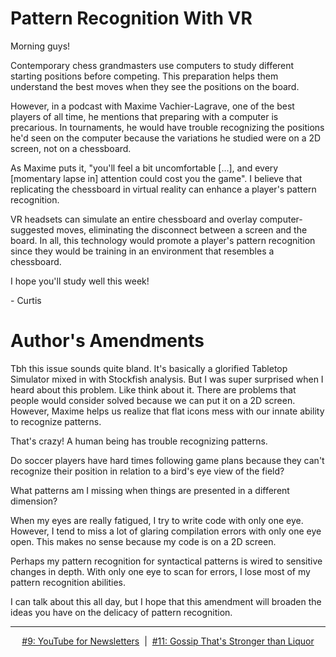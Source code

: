 # Pattern Recognition With VR

Morning guys!

Contemporary chess grandmasters use computers to study different starting positions before competing. This preparation helps them understand the best moves when they see the positions on the board.

However, in a podcast with Maxime Vachier-Lagrave, one of the best players of all time, he mentions that preparing with a computer is precarious. In tournaments, he would have trouble recognizing the positions he'd seen on the computer because the variations he studied were on a 2D screen, not on a chessboard.

As Maxime puts it, "you'll feel a bit uncomfortable [...], and every [momentary lapse in] attention could cost you the game". I believe that replicating the chessboard in virtual reality can enhance a player's pattern recognition.

VR headsets can simulate an entire chessboard and overlay computer-suggested moves, eliminating the disconnect between a screen and the board. In all, this technology would promote a player's pattern recognition since they would be training in an environment that resembles a chessboard.

I hope you'll study well this week!

\- Curtis

# Author's Amendments
Tbh this issue sounds quite bland. It's basically a glorified Tabletop Simulator mixed in with Stockfish analysis.
But I was super surprised when I heard about this problem. Like think about it. There are problems that people would consider solved because we can put it on a 2D screen. However, Maxime helps us realize that flat icons mess with our innate ability to recognize patterns.

That's crazy! A human being has trouble recognizing patterns.

Do soccer players have hard times following game plans because they can't recognize their position in relation to a bird's eye view of the field?

What patterns am I missing when things are presented in a different dimension?

When my eyes are really fatigued, I try to write code with only one eye. However, I tend to miss a lot of glaring compilation errors with only one eye open. This makes no sense because my code is on a 2D screen.

Perhaps my pattern recognition for syntactical patterns is wired to sensitive changes in depth. With only one eye to scan for errors, I lose most of my pattern recognition abilities.

I can talk about this all day, but I hope that this amendment will broaden the ideas you have on the delicacy of pattern recognition.

<!--START OF FOOTER-->
<hr style="margin-top:9px;height:1px;border: 0;background-image: linear-gradient(to right, rgba(0, 0, 0, 0.0), rgba(0, 0, 0, 0.5),rgba(0, 0, 0, 0.0));">
<!--START OF ISSUE NAVIGATION LINKS-->
<p align="center"><a href='009_youtube_for_newsletters.md'>#9: YouTube for Newsletters</a>&nbsp;&nbsp;|&nbsp;&nbsp;<a href='011_gossip_thats_stronger_than_liquor.md'>#11: Gossip That's Stronger than Liquor</a></p>
<!--START OF ISSUE NAVIGATION LINKS-->
<!--END OF FOOTER-->
